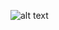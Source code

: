 ![alt text](https://raw.githubusercontent.com/daquang/YAMDA/master/logo/logoYAMDA.png?token=ADRfUL5jTDggaSruTZ3Z0mIWAAclXxUnks5afSN6wA%3D%3Ds=200)

